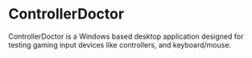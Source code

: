 # ControllerDoctor
ControllerDoctor is a Windows based desktop application designed for testing gaming input devices like controllers, and keyboard/mouse.
